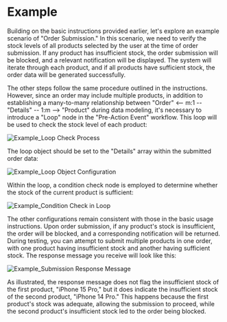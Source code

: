 # Example

Building on the basic instructions provided earlier, let's explore an example scenario of "Order Submission." In this scenario, we need to verify the stock levels of all products selected by the user at the time of order submission. If any product has insufficient stock, the order submission will be blocked, and a relevant notification will be displayed. The system will iterate through each product, and if all products have sufficient stock, the order data will be generated successfully.

The other steps follow the same procedure outlined in the instructions. However, since an order may include multiple products, in addition to establishing a many-to-many relationship between "Order" <-- m:1 -- "Details" -- 1:m --> "Product" during data modeling, it's necessary to introduce a "Loop" node in the "Pre-Action Event" workflow. This loop will be used to check the stock level of each product:

![Example_Loop Check Process](https://static-docs.nocobase.com/8307de47d5629595ab6cf00f8aa898e3.png)

The loop object should be set to the "Details" array within the submitted order data:

![Example_Loop Object Configuration](https://static-docs.nocobase.com/ed662b54cc1f5425e2b472053f89baba.png)

Within the loop, a condition check node is employed to determine whether the stock of the current product is sufficient:

![Example_Condition Check in Loop](https://static-docs.nocobase.com/4af91112934b0a04a4ce55e657c0833b.png)

The other configurations remain consistent with those in the basic usage instructions. Upon order submission, if any product's stock is insufficient, the order will be blocked, and a corresponding notification will be returned. During testing, you can attempt to submit multiple products in one order, with one product having insufficient stock and another having sufficient stock. The response message you receive will look like this:

![Example_Submission Response Message](https://static-docs.nocobase.com/dd9e81084aa237bda0241d399ac19270.png)

As illustrated, the response message does not flag the insufficient stock of the first product, "iPhone 15 Pro," but it does indicate the insufficient stock of the second product, "iPhone 14 Pro." This happens because the first product's stock was adequate, allowing the submission to proceed, while the second product's insufficient stock led to the order being blocked.
